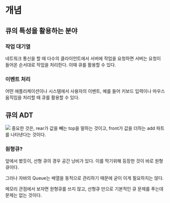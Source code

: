# 개념

## 큐의 특성을 활용하는 분야

### 작업 대기열

네트워크 통신을 할 때 다수의 클라이언트에서 서버에 작업을 요청하면 서버는 요청이 들어온 순서대로 작업을 처리한다. 이때 큐를 활용할 수 있다.

### 이벤트 처리

어떤 애플리케이션이나 시스템에서 사용자의 이벤트, 예를 들어 키보드 입력이나 마우스 움직임을 처리할 때 큐를 활용할 수 있다.

## 큐의 ADT

![](큐.jpg)
중요한 것은, rear가 값을 빼는 top을 말하는 것이고, front가 값을 더하는 add 파트를 나타낸다는 것이다.

### 원형큐?

앞에서 봤듯이, 선형 큐의 경우 공간 낭비가 있다. 이를 막기위해 등장한 것이 바로 원형큐이다.

그러나 자바의 Queue는 배열을 동적으로 관리하기 때문에 굳이 이게 필요하지는 않다.

메모리 관점에서 보자면 원형큐를 쓰지 않고, 선형큐 만으로 기본적인 큐 문제를 푸는데 문제는 없는 것이다.